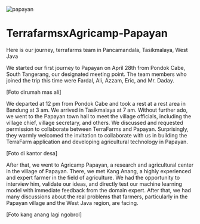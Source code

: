 
 ![papayan](https://github.com/Terrafarms/TerrafarmsxAgricamp-Papayan/assets/54931717/71bf9936-bed0-4fbf-ae47-a4eca39704ee)

# TerrafarmsxAgricamp-Papayan
Here is our journey, terrafarms team in Pancamandala, Tasikmalaya, West Java

We started our first journey to Papayan on April 28th from Pondok Cabe, South Tangerang, our designated meeting point. The team members who joined the trip this time were Fardal, Ali, Azzam, Eric, and Mr. Daday.

[Foto dirumah mas ali]

We departed at 12 pm from Pondok Cabe and took a rest at a rest area in Bandung at 3 am. We arrived in Tasikmalaya at 7 am. Without further ado, we went to the Papayan town hall to meet the village officials, including the village chief, village secretary, and others. We discussed and requested permission to collaborate between TerraFarms and Papayan. Surprisingly, they warmly welcomed the invitation to collaborate with us in building the TerraFarm application and developing agricultural technology in Papayan.

[Foto di kantor desa]

After that, we went to Agricamp Papayan, a research and agricultural center in the village of Papayan. There, we met Kang Anang, a highly experienced and expert farmer in the field of agriculture. We had the opportunity to interview him, validate our ideas, and directly test our machine learning model with immediate feedback from the domain expert. After that, we had many discussions about the real problems that farmers, particularly in the Papayan village and the West Java region, are facing.

[Foto kang anang lagi ngobrol]
